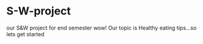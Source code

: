 # S-W-project
our S&amp;W project for end semester
wow!
Our topic is Healthy eating tips...so lets get started

